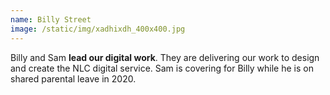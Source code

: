 ```yaml
---
name: Billy Street
image: /static/img/xadhixdh_400x400.jpg
---
```

Billy and Sam **lead our digital work**. They are delivering our work to design and create the NLC digital service. Sam is covering for Billy while he is on shared parental leave in 2020.